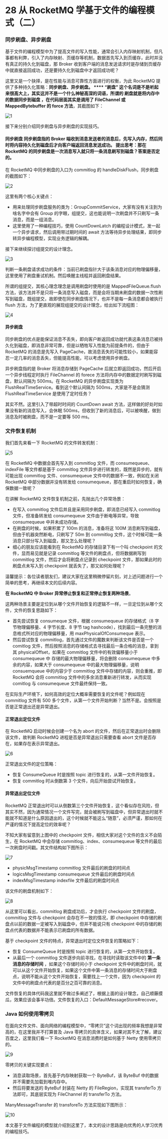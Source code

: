 28 从 RocketMQ 学基于文件的编程模式（二）
===========================

### 同步刷盘、异步刷盘

基于文件的编程模型中为了提高文件的写入性能，通常会引入内存映射机制，但凡事都有利弊，引入了内存映射、页缓存等机制，数据首先写入到页缓存，此时并没有真正的持久化到磁盘，那 Broker 收到客户端的消息发送请求时是存储到页缓存中就直接返回成功，还是要持久化到磁盘中才返回成功呢？

这里又是一个抉择，是在性能与消息可靠性方面进行的权衡，为此 RocketMQ 提供了多种持久化策略：**同步刷盘、异步刷盘。 **** “刷盘” **这个名词是不是听起来很高大上，其实这并不是一个什么神秘高深的词语，所谓的** 刷盘就是将内存中的数据同步到磁盘 **，在代码层面其实是调用了** FileChannel 或 MappedBytebuffer 的 force 方法**，其截图如下：

![1](assets/20200912110913230.png)

接下来分别介绍同步刷盘与异步刷盘的实现技巧。

#### **同步刷盘 **同步刷盘指的 Broker 端收到消息发送者的消息后，先写入内存，然后同时将内容持久化到磁盘后才向客户端返回消息发送成功。** 提出思考：那在 RocketMQ 的同步刷盘是一次消息写入就只将一条消息刷写到磁盘？答案是否定的。**

在 RocketMQ 中同步刷盘的入口为 commitlog 的 handleDiskFlush，同步刷盘的截图如下：

![2](assets/20200912110924743.png)

这里有两个核心关键点：

* 用来处理同步刷盘服务的类为：GroupCommitService，大家有没有关注到为啥名字中会有 Group 的字眼，组提交，这也能说明一次刷盘并不只刷写一条消息，而是一组消息。
* 这里使用了一种编程技巧，使用 CountDownLatch 的编程设计模式，发一起一个异步请求，然后调用带过期时间的 await 方法等待异步处理结果，即同步转异步编程模型，实现业务逻辑的解耦。

接下来继续探讨组提交的设计理念。

![3](assets/20200912110936256.png)

判断一条刷盘请求成功的条件：当前已刷盘指针大于该条消息对应的物理偏移量，这里使用了刷盘重试机制。然后唤醒主线程并返回刷盘结果。

所谓的组提交，其核心理念理念是调用刷盘时使用的是 MappedFileQueue.flush 方法，该方法并不是只将一条消息写入磁盘，而是会将当期未刷盘的数据一次性刷写到磁盘，既组提交，故即使在同步刷盘情况下，也并不是每一条消息都会被执行 flush 方法，为了更直观的展现组提交的设计理念，给出如下流程图：

![4](assets/20200912110945942.png)

#### **异步刷盘**

同步刷盘的优点是能保证消息不丢失，即向客户断返回成功就代表这条消息已被持久化到磁盘，即消息非常可靠，但是以牺牲写入性能为前提条件的，但由于 RocketMQ 的消息是先写入 PageCache，故消息丢失的可能性较小，如果能容 忍一定几率的消息丢失，但能提高性能，可以考虑使用异步刷盘。

异步刷盘指的是 Broker 将消息存储到 PageCache 后就立即返回成功，然后开启一个异步线程定时执行 FileChannel 的 forece 方法将内存中的数据定时刷写到磁盘，默认间隔为 500ms。在 RocketMQ 的异步刷盘实现类为 FlushRealTimeService。看到这个默认间隔为 500ms，大家是不是会猜测 FlushRealTimeService 是使用了定时任务？

其实不然。这里引入了带超时时间的 CountDown await 方法，这样做的好处时如果没有新的消息写入，会休眠 500ms，但收到了新的消息后，可以被唤醒，做到消息及时被刷盘，而不是一定要等 500 ms。

### 文件恢复机制

我们首先来看一下 RocketMQ 的文件转发机制：

![5](assets/20200912110959622.png)

在 RocketMQ 中数据会首先写入到 commitlog 文件，而 consumequeue、indexFile 等文件都是基于 commitlog 文件异步进行转发的，既然是异步的，就有可能出现 commitlog 文件、consumequeue 文件中的数据不一致，例如在关闭 RocketMQ 中部分数据并没有转发给 consumequeue，那在重启时如何恢复，确保数据一致呢？

在讲解 RocketMQ 文件恢复机制之前，先抛出几个异常场景：

* 在写入 commitlog 文件后并且是采用同步刷盘，即消息已经写入 commitlog 文件，但准备转发给 consumequeue 文件由于断电等异常，导致 consumequeue 中并未成功存储。
* 在刷盘的时候，如果积累了 100m 的消息，准备将这 100M 消息刷写到磁盘，但由于机器突然断电，只刷写了 50m 到 commitlog 文件，这个时候可能一条消息只部分写入到磁盘，那又怎么处理呢？
* 细心的朋友应该能看到在 RocketMQ 的存储目录下有一个叫 checkpoint 的文件，显而易见就是记录 commitlog 等文件的刷盘点，但将数据刷写到 commitlog 文件，然后才会将刷盘点记录到 checkpoint 文件，那如果此时的刷盘点未写入到 checkpoint 就丢失了，那又如何处理呢？

温馨提示：各位读者朋友们，建议大家在这里稍微停留片刻，对上述问题进行一个简单的思考，再继续本文的后续内容。

**在 RocketMQ 中 Broker 异常停止恢复和正常停止恢复两种场景**。

这两种场景主要是定位到从哪个文件开始恢复的逻辑不一样，一旦定位到从哪个文件，文件的恢复思路如下：

* 首先尝试恢复 consumeque 文件，根据 consumequeue 的存储格式（8 字节物理偏移量、4 字节长度、8 字节 tag hashcode），找到最后一条完整的消息格式所对应的物理偏移量，用 maxPhysicalOfConsumeque 表示。
* 然后尝试恢复 commitlog，首先通过文件的魔数来判断该文件是否是一个 comitlog 文件，然后按照消息的存储格式去寻找最后一条合格的消息，拿到其 physicalOffset，如果在 commitlog 文件中的有效偏移量小于 consumequeue 中 存储的最大物理偏移量，将会删除 consumequeue 中多余的内容，如果大于 consumequeue 中的最大物理偏移量，说明 consuemqueue 中的内容少于 commitlog 文件中存储的内容，则会重推，即 RocketMQ 会将 commitlog 文件中的多余消息重新进行转发，从而实现 comitlog 与 consumequeue 文件最终保持一致。

在实际生产环境下，如何高效的定位大概率需要恢复的文件呢？例如现在 commitlog 文件有 500 多个文件，从第一个文件开始判断？当然不是。会按照是否是正常退出还是异常退出。

#### **正常退出定位文件**

在 RocketMQ 启动时候会创建一个名为 abort 的文件，然后在正常退出时会删除该文件，故判断 RocketMQ 进程是否是异常退出只需要查看 abort 文件是否存在，如果存在表示异常退出。

![6](assets/20200912111011927.png)

正常退出文件的定位策略：

* 恢复 ConsumeQueue 时是按照 topic 进行恢复的，从第一文件开始恢复。
* 恢复 commitlog 时从倒数第 3 个文件，向后开始尝试开始恢复。

#### **异常退出定位文件**

RocketMQ 正常退出时可以从倒数第三个文件开始恢复，这个看似存在风险，但其实不然，因为通常情况一个文件写完，就会被刷写到磁盘中，但异常退出时就不能就不知道是什么原因退出的，这个时候就不能这么“随意”，必须严谨，那如何在严谨的情况下提高定位的效率呢？

不知大家有留意到上图中的 checkpoint 文件，相信大家对这个文件的含义不会陌生，在 RocketMQ 中会存储 commitlog、index、consumequeue 等文件的最后一次刷盘时间戳。其文件结构如下图所示：

![7](assets/20200912111022384.png)

* physicMsgTimestamp commitlog 文件最后的刷盘的时间点
* logicsMsgTimestamp consumequeue 文件最后的刷盘时间点
* indexMsgTimestamp indexfile 文件最后的刷盘时间点

该文件的刷盘机制如下：

![8](assets/20200912111032877.png)

从这里可以看出，commitlog 刷盘成功后，才会执行 checkpoint 文件的刷盘，commitlog 文件与 checkpoint 会存在不一致的情况，即 checkpoint 中存储的刷盘点以前的数据一定被写入到磁盘中，但并不能说只有 checkpoint 中的存储的刷盘点代表的数据并不能表示已刷盘的所有数据。

基于 checkpoint 文件的特点，异常退出时定位文件恢复的策略如下：

* 恢复 ConsumeQueue 时是按照 topic 进行恢复的，从第一文件开始恢复。
* 从最后一个 commitlog 文件逐步向前寻找，在寻找时读取该文件中的 **第一条消息的存储时间** ，如果这个存储时间小于 checkpoint 文件中的刷盘时间，就可以从这个文件开始恢复，如果这个文件中第一条消息的存储时间大于刷盘点，说明不能从这个文件开始恢复，需要找上一个文件，因为 checkpoint 的文件中的刷盘点代表的是百分之百可靠的消息。

文件恢复的具体代码我这里就不做过多阐述了，根据上面的设计理念，自己顺藤摸瓜，效果应该会事半功倍。文件恢复的入口：DefaultMessageStore#recover。

### Java 如何使用零拷贝

在面向文件文件、面向网络的编程模型中，“零拷贝”这个词出现的频率我想是非常高的，在这里我并不打算普及 Java 零拷贝的具体含义，如果对其不太了解，建议百度之，这里我们看一下 RocketMQ 在消息消费时是如何基于 Netty 使用零拷贝的。

![9](assets/20200912111044462.png)

零拷贝的关键实现要点：

* 消息读取场景，首先基于内存映射获取一个 ByteBuf，该 ByteBuf 中的数据并不需要先加载到堆内存中。
* 然后将要发送的 ByteBuf 封装在 Netty 的 FileRegion，实现其 transferTo 方法即可，其底层实现为 FileChannel 的 transferTo 方法。

ManyMessageTransfer 的 transforeTo 方法实现如下图所示：

![10](assets/20200912111106796.png)

本文基于文件编程的模型就介绍到这里了，本文的设计思路是向优秀的人学习优秀的编程技巧。
